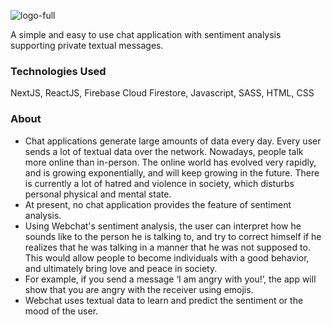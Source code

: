 ![logo-full](https://github.com/athkarandikar/webchat/assets/85398966/ad63b5d8-0db7-43ba-8b9d-6f965602fab1)

A simple and easy to use chat application with sentiment analysis supporting private textual messages.

### Technologies Used
NextJS, ReactJS, Firebase Cloud Firestore, Javascript, SASS, HTML, CSS

### About
- Chat applications generate large amounts of data every day. Every user sends a lot of textual data over the network. Nowadays, people talk more online than in-person. The online world has evolved very rapidly, and is growing exponentially, and will keep growing in the future. There is currently a lot of hatred and violence in society, which disturbs personal physical and mental state.  
- At present, no chat application provides the feature of sentiment analysis.  
- Using Webchat's sentiment analysis, the user can interpret how he sounds like to the person he is talking to, and try to correct himself if he realizes that he was talking in a manner that he was not supposed to. This would allow people to become individuals with a good behavior, and ultimately bring love and peace in society.  
- For example, if you send a message ‘I am angry with you!’, the app will show that you are angry with the receiver using emojis.  
- Webchat uses textual data to learn and predict the sentiment or the mood of the user.
